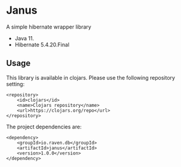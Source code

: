 # Janus

A simple hibernate wrapper library

* Java 11.
* Hibernate 5.4.20.Final

## Usage

This library is available in clojars. Please use the following repository setting:

```
<repository>
    <id>clojars</id>
    <name>Clojars repository</name>
    <url>https://clojars.org/repo</url>
</repository>
```

The project dependencies are:
```
<dependency>
    <groupId>io.raven.db</groupId>
    <artifactId>janus</artifactId>
    <version>1.0.0</version>
</dependency>
```